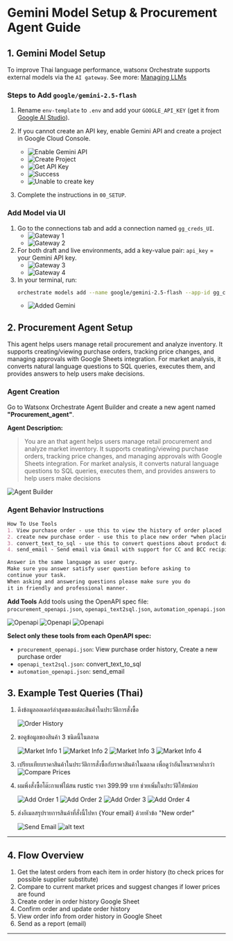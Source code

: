 
# Gemini Model Setup & Procurement Agent Guide

## 1. Gemini Model Setup

To improve Thai language performance, watsonx Orchestrate supports external models via the `AI gateway`. See more: [Managing LLMs](https://developer.watson-orchestrate.ibm.com/llm/managing_llm)

### Steps to Add `google/gemini-2.5-flash`
1. Rename `env-template` to `.env` and add your `GOOGLE_API_KEY` (get it from [Google AI Studio](https://aistudio.google.com)).
2. If you cannot create an API key, enable Gemini API and create a project in Google Cloud Console.
	- ![Enable Gemini API](images/enablegemini.png)
	- ![Create Project](images/create-gcpproject.png)
	- ![Get API Key](images/getapikey.png)
	- ![Success](images/success.png)
	- ![Unable to create key](images/unabletocreatekey.png)

3. Complete the instructions in `00_SETUP`.

### Add Model via UI
1. Go to the connections tab and add a connection named `gg_creds_UI`.
	- ![Gateway 1](images/gateway_1.png)
	- ![Gateway 2](images/gateway_2.png)
2. For both draft and live environments, add a key-value pair: `api_key` = your Gemini API key.
	- ![Gateway 3](images/gateway_3.png)
	- ![Gateway 4](images/gateway_4.png)
3. In your terminal, run:
	```bash
	orchestrate models add --name google/gemini-2.5-flash --app-id gg_creds_UI
	```
	- ![Added Gemini](images/added_gemini.png)

## 2. Procurement Agent Setup

This agent helps users manage retail procurement and analyze inventory. It supports creating/viewing purchase orders, tracking price changes, and managing approvals with Google Sheets integration. For market analysis, it converts natural language questions to SQL queries, executes them, and provides answers to help users make decisions.

### Agent Creation
Go to Watsonx Orchestrate Agent Builder and create a new agent named **"Procurement_agent"**.

**Agent Description:**
> You are an that agent helps users manage retail procurement and analyze market inventory. It supports creating/viewing purchase orders, tracking price changes, and managing approvals with Google Sheets integration. For market analysis, it converts natural language questions to SQL queries, executes them, and provides answers to help users make decisions 

![Agent Builder](images/image.png)

### Agent Behavior Instructions

```markdown
How To Use Tools
1. View purchase order - use this to view the history of order placed
2. create new purchase order - use this to place new order *when placing order always provide detail summary and yes no question to make sure the information is correct. before placing order. after place order, provide the summarize again in mark down tabel format
3. convert_text_to_sql - use this to convert questions about product data in the current market inventory into SQL queries and execute them against the furniture database. if the data are showable in markdown tabel format, do so.
4. send_email - Send email via Gmail with support for CC and BCC recipients

Answer in the same language as user query.
Make sure you answer satisfy user question before asking to
continue your task.
When asking and answering questions please make sure you do
it in friendly and professional manner.
```

**Add Tools**
Add tools using the OpenAPI spec file: `procurement_openapi.json`, `openapi_text2sql.json`, `automation_openapi.json`

![Openapi](images/image-2.png)
![Openapi](images/image-3.png)
![Openapi](images/image-4.png)

**Select only these tools from each OpenAPI spec:**

- `procurement_openapi.json`: View purchase order history, Create a new purchase order
- `openapi_text2sql.json`: convert_text_to_sql
- `automation_openapi.json`: send_email



## 3. Example Test Queries (Thai)

1. ดึงข้อมูลออเดอร์ล่าสุดของแต่ละสินค้าในประวัติการสั่งซื้อ

	![Order History](images/ui_order_history.png)

2. ขอดูข้อมูลของสินค้า 3 ชนิดนี้ในตลาด

	![Market Info 1](images/ui_market_info_1.png)
	![Market Info 2](iamges/ui_market_info_2.pmg)
	![Market Info 3](iamges/ui_market_info_3.pmg)
	![Market Info 4](iamges/ui_market_info_4.pmg)

3. เปรียบเทียบราคาสินค้าในประวัติการสั่งซื้อกับราคาสินค้าในตลาด เพื่อดูว่าอันไหนราคาต่ำกว่า
	![Compare Prices](images/ui_compare_prices.png)

4. ผมพึ่งสั่งซื้อโต๊ะกาแฟไม้สน rustic ราคา 399.99 บาท ช่วยเพิ่มในประวัติให้หน่อย

	![Add Order 1](images/ui_add_order_1.png)
	![Add Order 2](images/ui_add_order_2.png)
	![Add Order 3](images/ui_add_order_3.png)
	![Add Order 4](images/ui_add_order_4.png)

5. ส่งอีเมลสรุปรายการสินค้าที่สั่งนี้ไปหา {Your email} ด้วยหัวข้อ "New order"

	![Send Email](images/ui_send_email.png)
	![alt text](images/ui_send_email_2.png)
---

## 4. Flow Overview

1. Get the latest orders from each item in order history (to check prices for possible supplier substitute)
2. Compare to current market prices and suggest changes if lower prices are found
3. Create order in order history Google Sheet
4. Confirm order and update order history
5. View order info from order history in Google Sheet
6. Send as a report (email)

---


